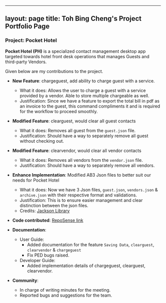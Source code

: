 
---
layout: page
title: Toh Bing Cheng's Project Portfolio Page
---


### Project: Pocket Hotel


**Pocket Hotel (PH)** is a specialized contact management desktop app targeted towards hotel front desk
operations that manages Guests and third-party Vendors.


Given below are my contributions to the project.


* **New Feature**: chargeguest, add ability to charge guest with a service.
  * What it does: Allows the user to charge a guest with a service provided by a vendor. Able to store
multiple chargeable as well.
  * Justification: Since we have a feature to export the total bill in pdf as an invoice to the guest,
this command compliments it and is required for the workflow to proceed smoothly.


* **Modified Feature**: clearguest,  would clear all guest contacts
  * What it does: Removes all guest from the `guest.json` file.
  * Justification: Should have a way to separately remove all guest without checking out.


* **Modified Feature**: clearvendor, would clear all vendor contacts
  * What it does: Removes all vendors from the `vendor.json` file.
  * Justification: Should have a way to separately remove all vendors.


* **Enhance Implementation**: Modified AB3 Json files to better suit our needs for Pocket Hotel
  * What it does: Now we have 3 Json files, `guest.json`, `vendors.json` & `archive.json` with their respective
format and validations. 
  * Justification: This is to ensure easier management and clear distinction between the json files.
  * Credits: [Jackson Library](https://github.com/FasterXML/jackson)


* **Code contributed**: [RepoSense link](https://nus-cs2103-ay2122s1.github.io/tp-dashboard/?search=bingcheng45)


* **Documentation**:
  * User Guide:
    * Added documentation for the feature `Saving Data`, `clearguest`, `clearvendor` & `chargeguest`
    * Fix PED bugs raised.
  * Developer Guide:
    * Added implementation details of chargeguest, clearguest, clearvendor.


* **Community**:
  * In charge of writing minutes for the meeting.
  * Reported bugs and suggestions for the team.
